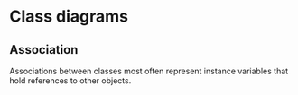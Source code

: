 # Class diagrams

## Association

Associations between classes most often represent instance variables that hold references
to other objects.

